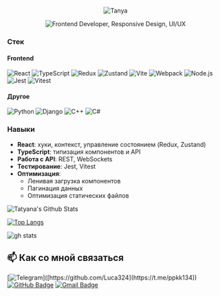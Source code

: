 <p align="center">
  <img src="https://readme-typing-svg.herokuapp.com?font=colonna+mt&size=48&duration=2800&pause=500&color=FF33CC&center=true&vCenter=true&width=1000&height=80&lines=Tatyana" alt="Tanya" />
</p>

<p align="center">
  <img src="https://readme-typing-svg.herokuapp.com?font=colonna+mt&size=22&duration=2800&pause=1000&color=FF33CC&center=true&vCenter=true&width=1000&height=50&lines=Frontend+Developer;✨+Creating+Responsive+Designs+✨;✨+Crafting+Intuitive+User+Interfaces+✨;✨+Pixel-Perfect+Implementation+✨;✨+Modern+Web+Technologies+✨" alt="Frontend Developer, Responsive Design, UI/UX" />
</p>

### Стек  

#### **Frontend**  
![React](https://img.shields.io/badge/React-61DAFB?logo=react&logoColor=black)
![TypeScript](https://img.shields.io/badge/TypeScript-3178C6?logo=typescript&logoColor=white)
![Redux](https://img.shields.io/badge/Redux-764ABC?logo=redux&logoColor=white)
![Zustand](https://img.shields.io/badge/Zustand-fcca5e?logo=react&logoColor=black)
![Vite](https://img.shields.io/badge/Vite-646CFF?logo=vite&logoColor=white)
![Webpack](https://img.shields.io/badge/Webpack-8DD6F9?logo=webpack&logoColor=black)
![Node.js](https://img.shields.io/badge/Node.js-339933?logo=node.js&logoColor=white)
![Jest](https://img.shields.io/badge/Jest-C21325?logo=jest&logoColor=white)
![Vitest](https://img.shields.io/badge/Vitest-6E9F18?logo=vitest&logoColor=white)

#### Другое
![Python](https://img.shields.io/badge/Python-3776AB?logo=python&logoColor=white)
![Django](https://img.shields.io/badge/Django-103e2e?logo=django&logoColor=white)
![C++](https://img.shields.io/badge/C++-00599C?logo=c%2B%2B&logoColor=white)
![C#](https://img.shields.io/badge/C%23-c470ea?logo=c-sharp&logoColor=white)

### Навыки  
- **React**: хуки, контекст, управление состоянием (Redux, Zustand)  
- **TypeScript**: типизация компонентов и API  
- **Работа с API**: REST, WebSockets  
- **Тестирование**: Jest, Vitest
- **Оптимизация**:  
  - Ленивая загрузка компонентов  
  - Пагинация данных  
  - Оптимизация статических файлов  

![Tatyana's Github Stats](https://github-readme-stats.vercel.app/api?username=Luca324&count_private=true&theme=light&show_icons=true)

[![Top Langs](https://github-readme-stats.vercel.app/api/top-langs/?username=Luca324)](https://github.com/anuraghazra/github-readme-stats)

![gh stats](https://github-readme-streak-stats.herokuapp.com/?user=Luca324)


## 📫 Как со мной связаться  
[![Telegram](https://img.shields.io/badge/-Luca324-blue?style=flat-square&logo=telegram&logoColor=white&link=h[ttps://github.com/Luca324](https://t.me/ppkk134))]([https://github.com/Luca324](https://t.me/ppkk134))
[![GitHub Badge](https://img.shields.io/badge/-Luca324-black?style=flat-square&logo=github&logoColor=white&link=https://github.com/Luca324)](https://github.com/Luca324)
[![Gmail Badge](https://img.shields.io/badge/-tanya.mosol@yandex.ru-c14438?style=flat-square&logo=Gmail&logoColor=white&link=mailto:tanya.mosol@yandex.ru)](tanya.mosol@yandex.ru)
